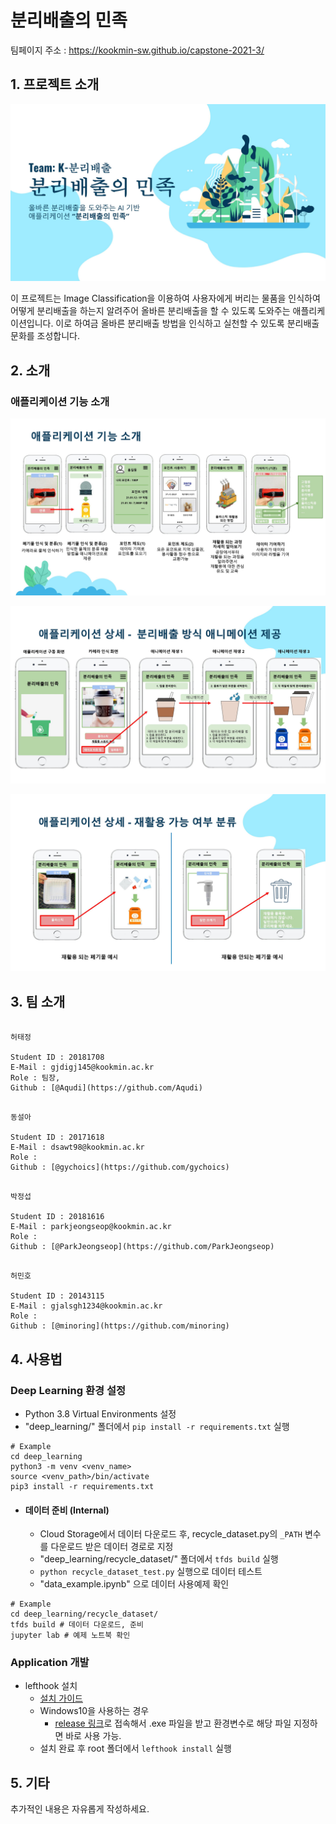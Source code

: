 # 분리배출의 민족

팀페이지 주소 : https://kookmin-sw.github.io/capstone-2021-3/


## 1. 프로젝트 소개

![프로젝트 소개](./Docs/img/0001.jpg)

이 프로젝트는 Image Classification을 이용하여 사용자에게 버리는 물품을 인식하여 어떻게 분리배출을 하는지 알려주어 올바른 분리배출을 할 수 있도록 도와주는 애플리케이션입니다.
이로 하여금 올바른 분리배출 방법을 인식하고 실천할 수 있도록 분리배출 문화를 조성합니다.


## 2. 소개

### 애플리케이션 기능 소개

![애플리케이션 기능](./Docs/img/0005.jpg)

![애플리케이션 상세](./Docs/img/0007.jpg)

![애플리케이션 상세](./Docs/img/0008.jpg)

## 3. 팀 소개
```

허태정

Student ID : 20181708
E-Mail : gjdigj145@kookmin.ac.kr
Role : 팀장,
Github : [@Aqudi](https://github.com/Aqudi)

```

```

동설아

Student ID : 20171618
E-Mail : dsawt98@kookmin.ac.kr
Role :
Github : [@gychoics](https://github.com/gychoics)

```

```

박정섭

Student ID : 20181616
E-Mail : parkjeongseop@kookmin.ac.kr
Role :
Github : [@ParkJeongseop](https://github.com/ParkJeongseop)

```

```

허민호

Student ID : 20143115
E-Mail : gjalsgh1234@kookmin.ac.kr
Role :
Github : [@minoring](https://github.com/minoring)

```


## 4. 사용법

### Deep Learning 환경 설정
- Python 3.8 Virtual Environments 설정
- "deep_learning/" 폴더에서 `pip install -r requirements.txt` 실행
```shell
# Example
cd deep_learning
python3 -m venv <venv_name>
source <venv_path>/bin/activate
pip3 install -r requirements.txt
```
- #### 데이터 준비 (Internal)
  - Cloud Storage에서 데이터 다운로드 후, recycle_dataset.py의 `_PATH` 변수를 다운로드 받은 데이터 경로로 지정
  - "deep_learning/recycle_dataset/" 폴더에서 `tfds build` 실행
  - `python recycle_dataset_test.py` 실행으로 데이터 테스트
  - "data_example.ipynb" 으로 데이터 사용예제 확인
```shell
# Example
cd deep_learning/recycle_dataset/
tfds build # 데이터 다운로드, 준비
jupyter lab # 예제 노트북 확인
```

### Application 개발
+ lefthook 설치
  + [설치 가이드](https://github.com/Arkweid/lefthook/blob/master/docs/full_guide.md)
  + Windows10을 사용하는 경우
    + [release 링크](https://github.com/Arkweid/lefthook/releases)로 접속해서 .exe 파일을 받고 환경변수로 해당 파일 지정하면 바로 사용 가능.
  + 설치 완료 후 root 폴더에서 `lefthook install` 실행

## 5. 기타

추가적인 내용은 자유롭게 작성하세요.

